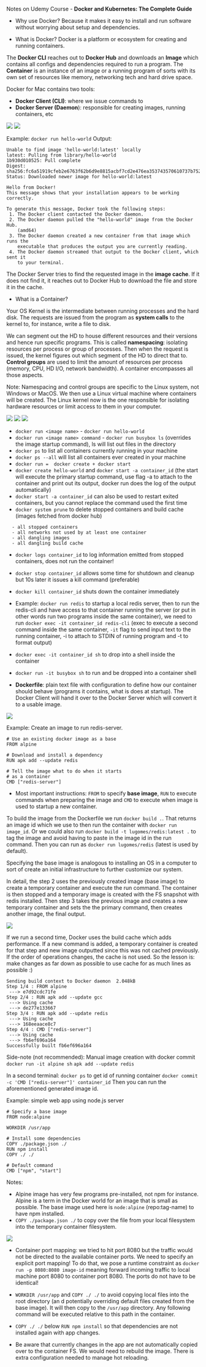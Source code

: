 Notes on Udemy Course - **Docker and Kubernetes: The Complete Guide**


- Why use Docker?
Because it makes it easy to install and run software without worrying about setup and dependencies.

- What is Docker?
Docker is a platform or ecosystem for creating and running containers.

The **Docker CLI** reaches out to **Docker Hub** and downloads an **Image** which contains all configs and dependencies required to run a program. The **Container** is an instance of an image or a running program of sorts with its own set of resources like memory, networking tech and hard drive space.

Docker for Mac contains two tools:
- **Docker Client (CLI)**: where we issue commands to
- **Docker Server (Daemon**): responsible for creating images, running containers, etc

![](images/1.png)
![](images/2.png)

Example: `docker run hello-world`
Output:
```
Unable to find image 'hello-world:latest' locally
latest: Pulling from library/hello-world
1b930d010525: Pull complete
Digest: sha256:fc6a51919cfeb2e6763f62b6d9e8815acbf7cd2e476ea353743570610737b752
Status: Downloaded newer image for hello-world:latest

Hello from Docker!
This message shows that your installation appears to be working correctly.

To generate this message, Docker took the following steps:
 1. The Docker client contacted the Docker daemon.
 2. The Docker daemon pulled the "hello-world" image from the Docker Hub.
    (amd64)
 3. The Docker daemon created a new container from that image which runs the
    executable that produces the output you are currently reading.
 4. The Docker daemon streamed that output to the Docker client, which sent it
    to your terminal.
```

The Docker Server tries to find the requested image in the **image cache**. If it does not find it, it reaches out
to Docker Hub to download the file and store it in the cache.

- What is a Container?

Your OS Kernel is the intermediate between running processes and the hard disk. The requests are issued
from the program as **system calls** to the kernel to, for instance, write a file to disk.

We can segment out the HD to house different resources and their versions and hence run specific programs. This is called **namespacing**: isolating resources per process or group of processes. Then when the request is issued, the kernel figures out which segment of the HD to direct that to. **Control groups** are used to limit the amount of resources per process (memory, CPU, HD I/O, network bandwidth). A container encompasses all those aspects.

Note: Namespacing and control groups are specific to the Linux system, not Windows or MacOS. We then use a Linux virtual machine where containers will be created. The Linux kernel now is the one responsible for isolating hardware resources or limit access to them in your computer.

![](images/3.png)
![](images/4.png)
![](images/5.png)

- `docker run <image name>` - `docker run hello-world`
- `docker run <image name> command` - `docker run busybox ls` (overrides the image startup command), ls will list out files in the directory
- `docker ps` to list all containers currently running in your machine
- `docker ps --all` will list all containers ever created in your machine
- `docker run =  docker create + docker start`
- `docker create hello-world` and `docker start -a container_id` (the start will execute the primary startup command, use flag -a to attach to the container and print out its output, docker run does the log of the output automatically)
- `docker start -a container_id` can also be used to restart exited containers, but you cannot replace the command used the first time
- `docker system prune` to delete stopped containers and build cache (images fetched from docker hub)

```WARNING! This will remove:
  - all stopped containers
  - all networks not used by at least one container
  - all dangling images
  - all dangling build cache
```

- `docker logs container_id` to log information emitted from stopped containers, does not run the container!
- `docker stop container_id` allows some time for shutdown and cleanup but 10s later it issues a kill command (preferable)
- `docker kill container_id` shuts down the container immediately
- Example: `docker run redis` to startup a local redis server, then to run the redis-cli and have access to that container running the server (or put in other words run two programs inside the same container), we need to run `docker exec -it container_id redis-cli` (exec to execute a second command inside the same container, `-it` flag to send input text to the running container, -i to attach to STDIN of running program and -t to format output)
- `docker exec -it container_id sh` to drop into a shell inside the container
- `docker run -it busybox sh` to run and be dropped into a container shell

- **Dockerfile**: plain text file with configuration to define how our container should behave (programs it contains, what is does at startup). The Docker Client will hand it over to the Docker Server which will convert it to a usable image.

![](images/6.png)

Example: Create an image to run redis-server.
```
# Use an existing docker image as a base
FROM alpine

# Download and install a dependency
RUN apk add --update redis

# Tell the image what to do when it starts
# as a container
CMD ["redis-server"]
```

- Most important instructions: `FROM` to specify **base image**, `RUN` to execute commands when preparing the image and `CMD` to execute when image is used to startup a new container.

To build the image from the Dockerfile we run `docker build .`. That returns an image id which we use to then run the container with `docker run image_id`. Or we could also run `docker build -t lugomes/redis:latest .` to tag the image and avoid having to paste in the image id in the run command. Then you can run as `docker run lugomes/redis` (latest is used by default).

Specifying the base image is analogous to installing an OS in a computer to sort of create an initial infrastructure to further customize our system.

In detail, the step 2 uses the previously created image (base image) to create a temporary container and execute the run command. The container is then stopped and a temporary image is created with the FS snapshot with redis installed. Then step 3 takes the previous image and creates a new temporary container and sets the the primary command, then creates another image, the final output.

![](images/7.png)

If we run a second time, Docker uses the build cache which adds performance. If a new command is added, a temporary container is created for that step and new image outputted since this was not cached previously. If the order of operations changes, the cache is not used. So the lesson is: make changes as far down as possible to use cache for as much lines as possible :)
```
Sending build context to Docker daemon  2.048kB
Step 1/4 : FROM alpine
 ---> e7d92cdc71fe
Step 2/4 : RUN apk add --update gcc
 ---> Using cache
 ---> de277e133667
Step 3/4 : RUN apk add --update redis
 ---> Using cache
 ---> 168eeaace8c7
Step 4/4 : CMD ["redis-server"]
 ---> Using cache
 ---> fb6ef696a164
Successfully built fb6ef696a164
```

Side-note (not recommended): Manual image creation with docker commit
`docker run -it alpine sh`
`apk add --update redis`

In a second terminal:
`docker ps` to get id of running container
`docker commit -c 'CMD ["redis-server"]' container_id`
Then you can run the aforementioned generated image id.

Example: simple web app using node.js server
```
# Specify a base image
FROM node:alpine

WORKDIR /usr/app

# Install some dependencies
COPY ./package.json ./
RUN npm install
COPY ./ ./

# Default command
CMD ["npm", "start"]
```
Notes:
- Alpine image has very few programs pre-installed, not npm for instance. Alpine is a term in the Docker world for an image that is small as possible. The base image used here is `node:alpine` (repo:tag-name) to have npm installed.
- `COPY ./package.json ./` to copy over the file from your local filesystem into the temporary container filesystem.

![](images/8.png)

- Container port mapping: we tried to hit port 8080 but the traffic would not be directed to the available container ports. We need to specify an explicit port mapping! To do that, we pose a runtime constraint as `docker run -p 8080:8080 image-id` meaning forward incoming traffic to local machine port 8080 to container port 8080. The ports do not have to be identical!

- `WORKDIR /usr/app` and `COPY ./ ./` to avoid copying local files into the root directory (an d potentially overriding default files created from the base image). It will then copy to the `/usr/app` directory. Any following command will be executed relative to this path in the container.

- `COPY ./ ./` below `RUN npm install` so that dependencies are not installed again with app changes.

- Be aware that currently changes in the app are not automatically copied over to the container FS. We would need to rebuild the image. There is extra configuration needed to manage hot reloading.

